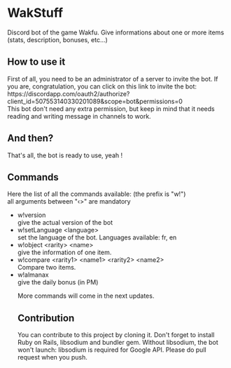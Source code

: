 # WakStuff
<p>Discord bot of the game Wakfu. Give informations about one or more items (stats, description, bonuses, etc...)</p>

## How to use it
<p>First of all, you need to be an administrator of a server to invite the bot.
If you are, congratulation, you can click on this link to invite the bot: <br/>
https://discordapp.com/oauth2/authorize?client_id=507553140330201089&scope=bot&permissions=0 <br/>
This bot don't need any extra permission, but keep in mind that it needs reading and writing message in channels to work.
</p>

## And then?
<p>That's all, the bot is ready to use, yeah ! </p>

## Commands
<p> Here the list of all the commands available: (the prefix is "w!") <br/>
all arguments between "&lsaquo;>" are mandatory
<ul>
<li> w!version <br/> give the actual version of the bot </li>
<li> w!setLanguage &lt;language> <br/> set the language of the bot. Languages available: fr, en </li>
<li> w!object &lt;rarity&gt; &lt;name&gt; <br/> give the information of one item.</li>
<li> w!compare &lt;rarity1&gt; &lt;name1&gt; &lt;rarity2&gt; &lt;name2&gt; <br/> Compare two items.</li>
<li> w!almanax <br/> give the daily bonus (in PM) </li>

More commands will come in the next updates.

## Contribution
You can contribute to this project by cloning it.
Don't forget to install Ruby on Rails, libsodium and bundler gem. Without libsodium, the bot won't launch: libsodium is required for Google API.
Please do pull request when you push.
